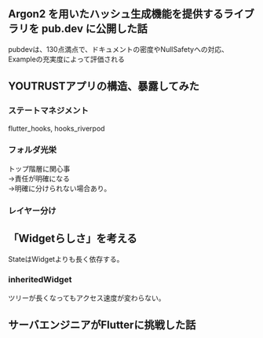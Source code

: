 ## Argon2 を用いたハッシュ生成機能を提供するライブラリを pub.dev に公開した話

pubdevは、130点満点で、ドキュメントの密度やNullSafetyへの対応、Exampleの充実度によって評価される  

## YOUTRUSTアプリの構造、暴露してみた

### ステートマネジメント
flutter_hooks, hooks_riverpod  

### フォルダ光栄
トップ階層に関心事  
→責任が明確になる  
→明確に分けられない場合あり。  

### レイヤー分け

## 「Widgetらしさ」を考える
StateはWidgetよりも長く依存する。

### inheritedWidget
ツリーが長くなってもアクセス速度が変わらない。


## サーバエンジニアがFlutterに挑戦した話
